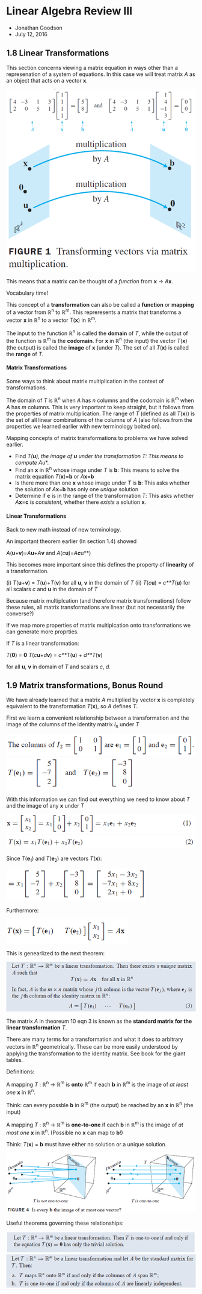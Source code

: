 Linear Algebra Review III
=======================

- Jonathan Goodson
- July 12, 2016

## 1.8 Linear Transformations

This section concerns viewing a matrix equation in ways other than a represenation of a system of equations. In this case we will treat matrix *A* as an object that acts on a vector **x**.

![action of matrix](img/acting.PNG)
![transformation of vectors](img/mapping.PNG)

This means that a matrix can be thought of a *function* from **x** -> *A***x**. 

Vocabulary time!

This concept of a **transformation** can also be called a **function** or **mapping** of a vector from ℝ<sup>n</sup> to ℝ<sup>m</sup>. This repreresents a matrix that transforms a vector **x** in ℝ<sup>n</sup> to a vector *T*(**x**) in ℝ<sup>m</sup>.

The input to the function  ℝ<sup>n</sup> is called the **domain** of *T*, while the output of the function is  ℝ<sup>m</sup> is the **codomain**. For **x** in  ℝ<sup>n</sup> (the input) the vector *T*(**x**) (the output) is called the **image** of **x** (under *T*). The set of all *T*(**x**) is called the **range** of *T*.

#### Matrix Transformations

Some ways to think about matrix multiplication in the context of transformations.

The domain of *T* is  ℝ<sup>n</sup> when *A* has *n* columns and the codomain is  ℝ<sup>m</sup> when *A* has *m* columns. This is very important to keep straight, but it follows from the properties of matrix multiplication. The range of *T* (defined as all *T*(**x**)) is the set of all linear combinations of the columns of *A* (also follows from the properties we learned earlier with new terminology bolted on).

Mapping concepts of matrix transformations to problems we have solved earlier.

* Find *T(**u**), the image of **u** under the transformation *T*: This means to compute *A***u**.
* Find an **x** in  ℝ<sup>n</sup> whose image under *T* is **b**: This means to solve the matrix equation *T*(**x**)=**b** or *A***x**=**b**
* Is there more than one **x** whose image under *T* is **b**: This asks whether the solution of *A***x**=**b** has only one *unique* solution
* Determine if **c** is in the range of the transformation *T*: This asks whether *A***x**=**c** is *consistent*, whether there *exists* a solution **x**.

#### Linear Transformations

Back to new math instead of new terminology.

An important theorem earlier (In section 1.4) showed 

*A*(**u**+**v**)=*A***u**+*A***v** and *A*(*c***u**)=*A**c***u**)

This becomes more important since this defines the property of **linearity** of a transformation.

(i) *T*(**u**+**v**) = *T*(**u**)+*T*(**v**) for all **u**, **v** in the domain of *T*
(ii) *T*(*c***u**) = *c**T*(**u**) for all scalars *c* and **u** in the domain of *T*

Because matrix multiplcation (and therefore matrix transformations) follow these rules, all matrix transformations are linear (but not necessarily the converse?)

If we map more properties of matrix multiplcation onto transformations we can generate more proprties.

If *T* is a linear transformation:

*T*(**0**) = **0**
*T*(*c***u**+*d***v**) = *c**T*(**u**) + *d**T*(**v**) 

for all **u**, **v** in domain of *T* and scalars *c*, *d*.

## 1.9 Matrix transformations, Bonus Round

We have already learned that a matrix *A* multiplied by vector **x** is completely equivalent to the transformation *T*(**x**), so *A* defines *T*. 

First we learn a convenient relationship between a transformation and the image of the columns of the identity matrix *I*<sub>n</sub> under *T*

 ![Identity matrix definition](img/identity.PNG)
 ![Transformation of identity columns](img/te.PNG)
 
 With this information we can find out everything we need to know about *T* and the image of any **x** under *T*
 
 ![eq1](img/eq1.PNG)
 ![eq2](img/eq2.PNG)
 
 Since *T*(**e**<sub>1</sub>) and *T*(**e**<sub>2</sub>)
 are vectors *T*(**x**):

 ![eq2p](img/eq2p.PNG)
  
 Furthermore:
 
 ![eq2tomat](img/eq2tomat.PNG)
 
This is genearlized to the next theorem:

![t10](img/t10.PNG)

The matrix *A* in theoreum 10 eqn 3 is known as the **standard matrix for the linear transformation** *T*.

There are many terms for a transformation and what it does to arbitrary vectors in ℝ<sup>n</sup> geometrically. These can be more easily understood by applying the transformation to the identity matrix. See book for the giant tables.

Definitions:

A mapping *T* : ℝ<sup>n</sup> -> ℝ<sup>m</sup> is **onto** ℝ<sup>m</sup> if each **b** in ℝ<sup>m</sup> is the image of *at least one* **x** in ℝ<sup>n</sup>.

Think: can every possble **b** in ℝ<sup>m</sup> (the output) be reached by an **x** in ℝ<sup>n</sup> (the input)

A mapping *T* : ℝ<sup>n</sup> -> ℝ<sup>m</sup> is **one-to-one** if each **b** in ℝ<sup>m</sup> is the image of *at most one* **x** in ℝ<sup>n</sup>. (Possible no **x** can map to **b**!)

Think: *T*(**x**) = **b** must have either no solution or a unique solution.

![onto and one-to-one relationships](img/onto_one-to-one.PNG)

Useful theorems governing these relationships:

![t11](img/t11.PNG)
![t12](img/t12.PNG)
